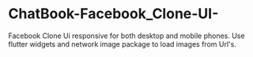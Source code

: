 # ChatBook-Facebook_Clone-UI-
Facebook Clone Ui responsive for both desktop and mobile phones.
Use flutter widgets and network image package to load images from Url's.
